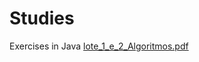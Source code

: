 # Studies
Exercises in Java
[lote_1_e_2_Algoritmos.pdf](https://github.com/GabriellyBaiao/Studies/files/11171792/lote_1_e_2_Algoritmos.pdf)
